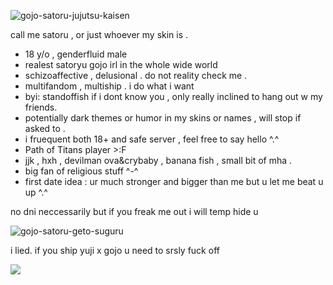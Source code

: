 

![gojo-satoru-jujutsu-kaisen](https://github.com/user-attachments/assets/15f194e7-799b-44ca-83ea-7a80a51faa46)


call me satoru , or just whoever my skin is .
- 18 y/o , genderfluid male
- realest satoryu gojo irl in the whole wide world 
- schizoaffective , delusional . do not reality check me .
- multifandom , multiship . i do what i want
- byi: standoffish if i dont know you , only really inclined to hang out w my friends.
- potentially dark themes or humor in my skins or names , will stop if asked to .
- i fruequent both 18+ and safe server , feel free to say hello ^.^
- Path of Titans player >:F
- jjk , hxh , devilman ova&crybaby , banana fish , small bit of mha .
- big fan of religious stuff ^-^ 
- first date idea : ur much stronger and bigger than me but u let me beat u up ^.^

no dni neccessarily but if you freak me out i will temp hide u  

![gojo-satoru-geto-suguru](https://github.com/user-attachments/assets/4a7f6463-1b2e-4a15-9fa3-7bf18b3ab236)

i lied. if you ship yuji x gojo u need to srsly fuck off 

![](https://komarev.com/ghpvc/?username=kurapiika&color=grey)


<!---
kurapiika/kurapiika is a ✨ special ✨ repository because its `README.md` (this file) appears on your GitHub profile.
You can click the Preview link to take a look at your changes.
--->
